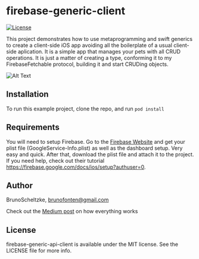 # firebase-generic-client

[![License](https://img.shields.io/cocoapods/l/FirebaseGenericClient.svg?style=flat)](https://cocoapods.org/pods/FirebaseGenericClient)

This project demonstrates how to use metaprogramming and swift generics to create a client-side iOS app avoiding all the boilerplate of a usual client-side aplication. It is a simple app that manages your pets with all CRUD operations.
It is just a matter of creating a type, conforming it to my FirebaseFetchable protocol, building it and start CRUDing objects.

![Alt Text](https://github.com/BrunoScheltzke/firebase-generic-client/blob/master/FirebaseGenericClientGif.gif)

## Installation

To run this example project, clone the repo, and run `pod install`

## Requirements

You will need to setup Firebase. Go to the [Firebase Website](https://console.firebase.google.com/u/0/) and get your plist file (GoogleService-Info.plist) as well as the dashboard setup. Very easy and quick. After that, download the plist file and attach it to the project. If you need help, check out their tutorial https://firebase.google.com/docs/ios/setup?authuser=0.

## Author

BrunoScheltzke, brunofonten@gmail.com

Check out the [Medium post](https://medium.com/@brunofonten/swift-generics-and-metaprogramming-for-the-easiest-to-use-client-side-app-8f5ba98771b0) on how everything works


## License

firebase-generic-api-client is available under the MIT license. See the LICENSE file for more info.
